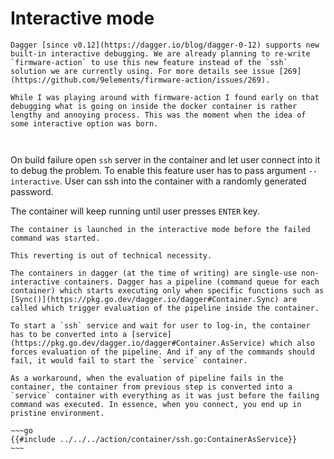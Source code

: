 # Interactive mode

```admonish debugging
Dagger [since v0.12](https://dagger.io/blog/dagger-0-12) supports new built-in interactive debugging. We are already planning to re-write `firmware-action` to use this new feature instead of the `ssh` solution we are currently using. For more details see issue [269](https://github.com/9elements/firmware-action/issues/269).
```

```admonish note title="A little bit of backstory"
While I was playing around with firmware-action I found early on that debugging what is going on inside the docker container is rather lengthy and annoying process. This was the moment when the idea of some interactive option was born.
```

```admonish bug title="Issue [#109](https://github.com/9elements/firmware-action/issues/109)"
```

```admonish done title="Pull request [#147](https://github.com/9elements/firmware-action/pull/147)"
```

On build failure open `ssh` server in the container and let user connect into it to debug the problem. To enable this feature user has to pass argument `--interactive`. User can ssh into the container with a randomly generated password.

The container will keep running until user presses `ENTER` key.


```admonish attention
The container is launched in the interactive mode before the failed command was started.

This reverting is out of technical necessity.
```

```admonish note
The containers in dagger (at the time of writing) are single-use non-interactive containers. Dagger has a pipeline (command queue for each container) which starts executing only when specific functions such as [Sync()](https://pkg.go.dev/dagger.io/dagger#Container.Sync) are called which trigger evaluation of the pipeline inside the container.

To start a `ssh` service and wait for user to log-in, the container has to be converted into a [service](https://pkg.go.dev/dagger.io/dagger#Container.AsService) which also forces evaluation of the pipeline. And if any of the commands should fail, it would fail to start the `service` container.

As a workaround, when the evaluation of pipeline fails in the container, the container from previous step is converted into a `service` container with everything as it was just before the failing command was executed. In essence, when you connect, you end up in pristine environment.

~~~go
{{#include ../../../action/container/ssh.go:ContainerAsService}}
~~~
```

